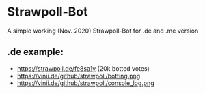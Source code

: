 # Strawpoll-Bot
A simple working (Nov. 2020) Strawpoll-Bot for .de and .me version

## .de example:
- https://strawpoll.de/fe8sa1y (20k botted votes)
- https://vinii.de/github/strawpoll/botting.png
- https://vinii.de/github/strawpoll/console_log.png
